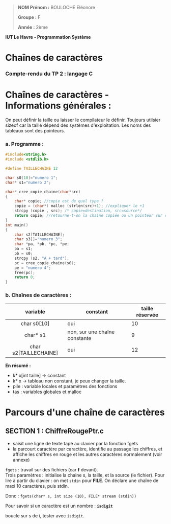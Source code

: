> **NOM Prénom :** BOULOCHE Eléonore
>
> **Groupe :** F
>
> **Année :** 2ème

**IUT Le Havre - Programmation Système**

# **Chaînes de caractères**
### Compte-rendu du TP 2 : langage C


# Chaînes de caractères - Informations générales :

On peut définir la taille ou laisser le compilateur le définir.
Toujours utilsier sizeof car la taille dépend des systèmes d'exploitation.
Les noms des tableaux sont des pointeurs.

### **a. Programme :**

```c
#include<string.h>
#include <stdlib.h>

#define TAILLECHAINE 12

char s0[10]="numero 1";
char* s1="numero 2";

char* cree_copie_chaine(char*src)
{
	char* copie; //copie est de quel type ?
	copie = (char*) malloc (strlen(src)+1); //expliquer le +1
	strcpy (copie , src); /* copie=destination, src=source*/
	return copie; //retourne-t-on la chaîne copiée ou un pointeur sur celle-ci ?
}
int main()
{
	char s2[TAILLECHAINE];
	char s3[]="numero 3";
	char *pa, *pb, *pc, *pe;
	pa = s1;
	pb = s0;
	strcpy (s2, "A + tard");
	pc = cree_copie_chaine(s0);
	pe = "numero 4";
	free(pc);
	return 0;
}
```

### **b. Chaînes de caractères :**
|  variable  | constant |  taille réservée  |
| :-: | --- | --- |
|  char s0[10]               | oui |  10  |
|  char* s1                  | non, sur une chaîne constante |  9  |
|  char s2[TAILLECHAINE]     | oui |  12  |


**En résumé :**
- k* x[int taille] → constant
- k* x → tableau non constant, je peux changer la taille.  
- pile : variable locales et paramètres des fonctions
- tas : variables globales et malloc

# Parcours d'une chaîne de caractères

## **SECTION 1 : ChiffreRougePtr.c**
-  saisit une ligne de texte tapé au clavier par la fonction fgets
- la parcourt caractère par caractère, identifie au passage les chiffres, et affiche les chiffres en rouge et les autres caractères normalement (voir annexe)

`fgets` : travail sur des fichiers (car **f** devant).  
Trois paramètres : initialise la chaine s, la taille, et la source (le fichier).
Pour lire à partir du clavier : on met `stdin` pour **FILE**.
On déclare une chaîne de maxi 10 caractères, puis stdin. 

Donc : `fgets(char* s, int size (10), FILE* stream (stdin))`

Pour savoir si un caractère est un nombre : **`isdigit`**

boucle sur s de i, tester avec `isdigit`.

